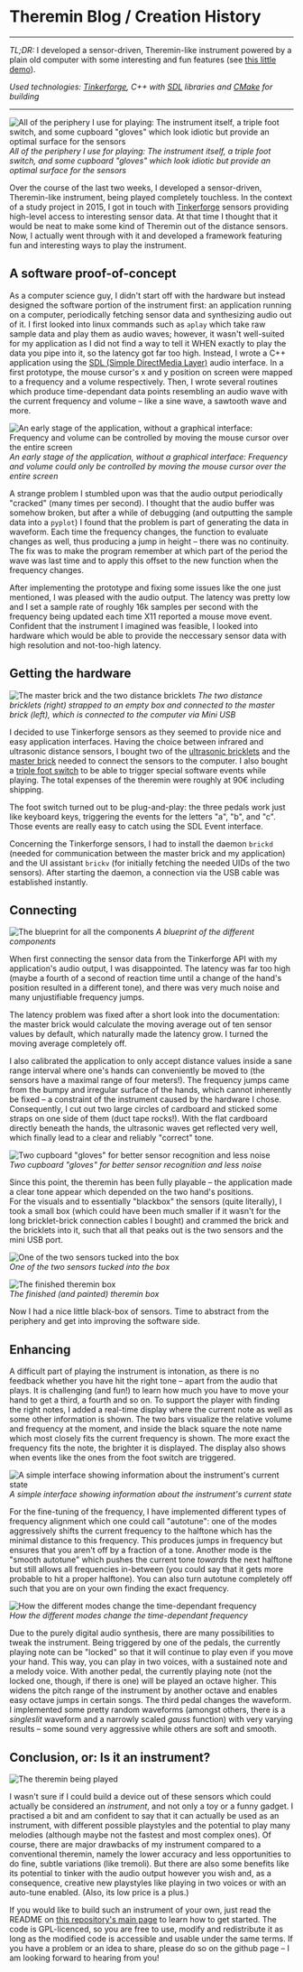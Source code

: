 # Theremin Blog / Creation History

***

*TL;DR:* I developed a sensor-driven, Theremin-like instrument powered by a plain old computer with some interesting and fun features (see [this little demo](http://dominikschreiber.de/vid/theremin-demo.webm)).

_Used technologies: [Tinkerforge](https://www.tinkerforge.com/de/doc/), C++ with [SDL](http://libsdl.org/) libraries and [CMake](https://cmake.org/) for building_

***

![All of the periphery I use for playing: The instrument itself, a triple foot switch, and some cupboard "gloves" which look idiotic but provide an optimal surface for the sensors](http://dominikschreiber.de/theremin/theremin-periphery-small.jpg)
_All of the periphery I use for playing: The instrument itself, a triple foot switch, and some cupboard "gloves" which look idiotic but provide an optimal surface for the sensors_

Over the course of the last two weeks, I developed a sensor-driven, Theremin-like instrument, being played completely touchless. In the context of a study project in 2015, I got in touch with <a href="https://www.tinkerforge.com/en/">Tinkerforge</a> sensors providing high-level access to interesting sensor data. At that time I thought that it would be neat to make some kind of Theremin out of the distance sensors. Now, I actually went through with it and developed a framework featuring fun and interesting ways to play the instrument.

## A software proof-of-concept

As a computer science guy, I didn't start off with the hardware but instead designed the software portion of the instrument first: an application running on a computer, periodically fetching sensor data and synthesizing audio out of it. I first looked into linux commands such as `aplay` which take raw sample data and play them as audio waves; however, it wasn't well-suited for my application as I did not find a way to tell it WHEN exactly to play the data you pipe into it, so the latency got far too high. Instead, I wrote a C++ application using the <a href="http://libsdl.org">SDL (Simple DirectMedia Layer)</a> audio interface. In a first prototype, the mouse cursor's x and y position on screen were mapped to a frequency and a volume respectively. Then, I wrote several routines which produce time-dependant data points resembling an audio wave with the current frequency and volume – like a sine wave, a sawtooth wave and more.

![An early stage of the application, without a graphical interface: Frequency and volume can be controlled by moving the mouse cursor over the entire screen](http://dominikschreiber.de/theremin/ui-early.png)  
_An early stage of the application, without a graphical interface: Frequency and volume could only be controlled by moving the mouse cursor over the entire screen_

A strange problem I stumbled upon was that the audio output periodically "cracked" (many times per second). I thought that the audio buffer was somehow broken, but after a while of debugging (and outputting the sample data into a `pyplot`) I found that the problem is part of generating the data in waveform. Each time the frequency changes, the function to evaluate changes as well, thus producing a jump in height – there was no continuity. The fix was to make the program remember at which part of the period the wave was last time and to apply this offset to the new function when the frequency changes.

After implementing the prototype and fixing some issues like the one just mentioned, I was pleased with the audio output. The latency was pretty low and I set a sample rate of roughly 16k samples per second with the frequency being updated each time X11 reported a mouse move event. Confident that the instrument I imagined was feasible, I looked into hardware which would be able to provide the neccessary sensor data with high resolution and not-too-high latency.

## Getting the hardware

![The master brick and the two distance bricklets](http://dominikschreiber.de/theremin/brick-and-bricklets.jpg)
_The two distance bricklets (right) strapped to an empty box and connected to the master brick (left), which is connected to the computer via Mini USB_

I decided to use Tinkerforge sensors as they seemed to provide nice and easy application interfaces. Having the choice between infrared and ultrasonic distance sensors, I bought two of the <a href="https://www.tinkerforge.com/de/doc/Hardware/Bricklets/Distance_US.html#distance-us-bricklet">ultrasonic bricklets</a> and the <a href="https://www.tinkerforge.com/de/doc/Hardware/Bricks/Master_Brick.html">master brick</a> needed to connect the sensors to the computer. I also bought a <a href="https://www.amazon.de/SODIAL-Dreibettzimmer-Tastatur-PC-Spiel-Kunststoff/dp/B00L313TUI/ref=sr_1_2?ie=UTF8&qid=1484478418&sr=8-2&keywords=usb+foot+pedal">triple foot switch</a> to be able to trigger special software events while playing. The total expenses of the theremin were roughly at 90€ including shipping.

The foot switch turned out to be plug-and-play: the three pedals work just like keyboard keys, triggering the events for the letters "a", "b", and "c". Those events are really easy to catch using the SDL Event interface. 

Concerning the Tinkerforge sensors, I had to install the daemon `brickd` (needed for communication between the master brick and my application) and the UI assistant `brickv` (for initially fetching the needed UIDs of the two sensors). After starting the daemon, a connection via the USB cable was established instantly.

## Connecting

![The blueprint for all the components](http://dominikschreiber.de/theremin/blueprint.png)
_A blueprint of the different components_

When first connecting the sensor data from the Tinkerforge API with my application's audio output, I was disappointed. The latency was far too high (maybe a fourth of a second of reaction time until a change of the hand's position resulted in a different tone), and there was very much noise and many unjustifiable frequency jumps.

The latency problem was fixed after a short look into the documentation: the master brick would calculate the moving average out of ten sensor values by default, which naturally made the latency grow. I turned the moving average completely off.

I also calibrated the application to only accept distance values inside a sane range interval where one's hands can conveniently be moved to (the sensors have a maximal range of four meters!). The frequency jumps came from the bumpy and irregular surface of the hands, which cannot inherently be fixed – a constraint of the instrument caused by the hardware I chose. Consequently, I cut out two large circles of cardboard and sticked some straps on one side of them (duct tape rocks!). With the flat cardboard directly beneath the hands, the ultrasonic waves get reflected very well, which finally lead to a clear and reliably "correct" tone.

![Two cupboard "gloves" for better sensor recognition and less noise](http://dominikschreiber.de/theremin/cupboard.jpg)  
_Two cupboard "gloves" for better sensor recognition and less noise_

Since this point, the theremin has been fully playable – the application made a clear tone appear which depended on the two hand's positions.  
For the visuals and to essentially "blackbox" the sensors (quite literally), I took a small box (which could have been much smaller if it wasn't for the long bricklet-brick connection cables I bought) and crammed the brick and the bricklets into it, such that all that peaks out is the two sensors and the mini USB port.

![One of the two sensors tucked into the box](http://dominikschreiber.de/theremin/theremin-inside.jpg)  
_One of the two sensors tucked into the box_

![The finished theremin box](http://dominikschreiber.de/theremin/theremin-box.jpg)  
_The finished (and painted) theremin box_

Now I had a nice little black-box of sensors. Time to abstract from the periphery and get into improving the software side.

## Enhancing

A difficult part of playing the instrument is intonation, as there is no feedback whether you have hit the right tone – apart from the audio that plays. It is challenging (and fun!) to learn how much you have to move your hand to get a third, a fourth and so on. To support the player with finding the right notes, I added a real-time display where the current note as well as some other information is shown. The two bars visualize the relative volume and frequency at the moment, and inside the black square the note name which most closely fits the current frequency is shown. The more exact the frequency fits the note, the brighter it is displayed. The display also shows when events like the ones from the foot switch are triggered.

![A simple interface showing information about the instrument's current state](http://dominikschreiber.de/theremin/ui.jpg)  
_A simple interface showing information about the instrument's current state_

For the fine-tuning of the frequency, I have implemented different types of frequency alignment which one could call "autotune": one of the modes aggressively shifts the current frequency to the halftone which has the minimal distance to this frequency. This produces jumps in frequency but ensures that you aren't off by a fraction of a tone. Another mode is the "smooth autotune" which pushes the current tone _towards_ the next halftone but still allows all frequencies in-between (you could say that it gets more probable to hit a proper halftone). You can also turn autotune completely off such that you are on your own finding the exact frequency.

![How the different modes change the time-dependant frequency](http://dominikschreiber.de/theremin/frequency-alignment.png)  
_How the different modes change the time-dependant frequency_

Due to the purely digital audio synthesis, there are many possibilities to tweak the instrument. Being triggered by one of the pedals, the currently playing note can be "locked" so that it will continue to play even if you move your hand. This way, you can play in two voices, with a sustained note and a melody voice. With another pedal, the currently playing note (not the locked one, though, if there is one) will be played an octave higher. This widens the pitch range of the instrument by another octave and enables easy octave jumps in certain songs. The third pedal changes the waveform. I implemented some pretty random waveforms (amongst others, there is a _singleslit_ waveform and a narrowly scaled _gauss_ function) with very varying results – some sound very aggressive while others are soft and smooth.

## Conclusion, or: Is it an instrument?

![The theremin being played](http://dominikschreiber.de/theremin/theremin-playing.jpg)

I wasn't sure if I could build a device out of these sensors which could actually be considered an _instrument_, and not only a toy or a funny gadget. I practised a bit and am confident to say that it can actually be used as an instrument, with different possible playstyles and the potential to play many melodies (although maybe not the fastest and most complex ones). Of course, there are major drawbacks of my instrument compared to a conventional theremin, namely the lower accuracy and less opportunities to do fine, subtle variations (like tremoli). But there are also some benefits like its potential to tinker with the audio output however you wish and, as a consequence, creative new playstyles like playing in two voices or with an auto-tune enabled. (Also, its low price is a plus.)

If you would like to build such an instrument of your own, just read the README on [this repository's main page](https://github.com/domschrei/theremin) to learn how to get started. The code is GPL-licenced, so you are free to use, modify and redistribute it as long as the modified code is accessible and usable under the same terms. If you have a problem or an idea to share, please do so on the github page – I am looking forward to hearing from you!  
